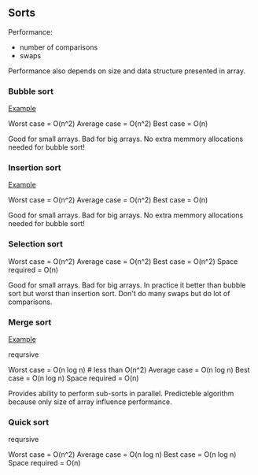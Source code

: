 Sorts
-

Performance:

* number of comparisons
* swaps

Performance also depends on size and data structure presented in array.

### Bubble sort

[Example](https://upload.wikimedia.org/wikipedia/commons/c/c8/Bubble-sort-example-300px.gif)

Worst case = O(n^2)
Average case = O(n^2)
Best case = O(n)

Good for small arrays. Bad for big arrays.
No extra memmory allocations needed for bubble sort!

### Insertion sort

[Example](https://upload.wikimedia.org/wikipedia/commons/0/0f/Insertion-sort-example-300px.gif)

Worst case = O(n^2)
Average case = O(n^2)
Best case = O(n)

Good for small arrays. Bad for big arrays.
No extra memmory allocations needed for bubble sort!

### Selection sort

Worst case = O(n^2)
Average case = O(n^2)
Best case = O(n^2)
Space required = O(n)

Good for small arrays. Bad for big arrays.
In practice it better than bubble sort but worst than insertion sort.
Don\'t do many swaps but do lot of comparisons.

### Merge sort

[Example](https://upload.wikimedia.org/wikipedia/commons/c/cc/Merge-sort-example-300px.gif)

reqursive

Worst case = O(n log n) # less than O(n^2)
Average case = O(n log n)
Best case = O(n log n)
Space required = O(n)

Provides ability to perform sub-sorts in parallel.
Predicteble algorithm because only size of array influence performance.

### Quick sort

reqursive

Worst case = O(n^2)
Average case = O(n log n)
Best case = O(n log n)
Space required = O(n)
